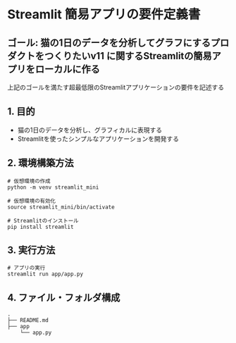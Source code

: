 # Streamlit 簡易アプリの要件定義書
## ゴール: 猫の1日のデータを分析してグラフにするプロダクトをつくりたいv11 に関するStreamlitの簡易アプリをローカルに作る
上記のゴールを満たす超最低限のStreamlitアプリケーションの要件を記述する

## 1. 目的
- 猫の1日のデータを分析し、グラフィカルに表現する
- Streamlitを使ったシンプルなアプリケーションを開発する

## 2. 環境構築方法
```
# 仮想環境の作成
python -m venv streamlit_mini

# 仮想環境の有効化
source streamlit_mini/bin/activate

# Streamlitのインストール
pip install streamlit
```

## 3. 実行方法
```
# アプリの実行
streamlit run app/app.py
```

## 4. ファイル・フォルダ構成
```
.
├── README.md
├── app
    └── app.py
```